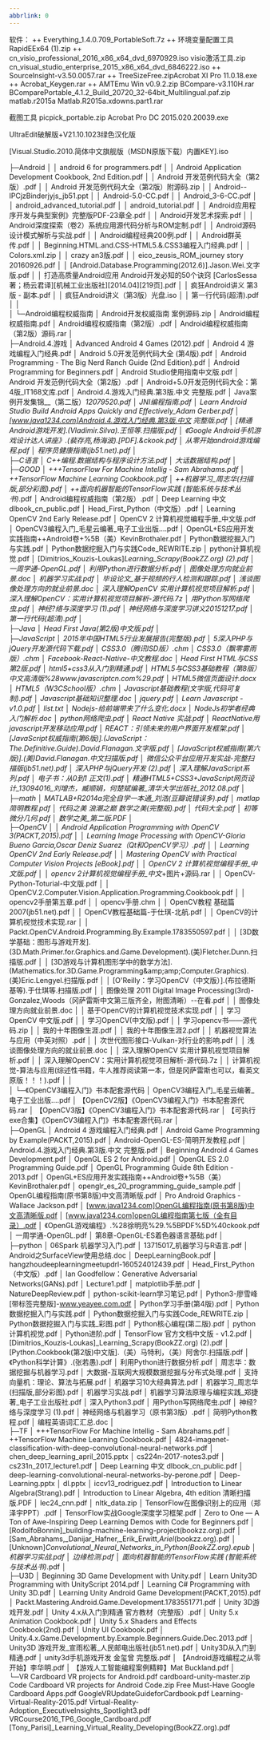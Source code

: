 ```yaml
---
abbrlink: 0
---
```

软件：
++ Everything_1.4.0.709_PortableSoft.7z
++ 环境变量配置工具RapidEEx64 (1).zip
++ cn_visio_professional_2016_x86_x64_dvd_6970929.iso
visio激活工具.zip
cn_visual_studio_enterprise_2015_x86_x64_dvd_6846222.iso
++ SourceInsight-v3.50.0057.rar
++ TreeSizeFree.zipAcrobat XI Pro 11.0.18.exe
++ Acrobat_Keygen.rar
++ AMTEmu Win v0.9.2.zip
BCompare-v3.110H.rar
BComparePortable_4.1.2_Build_20720_32-64bit_Multilingual.paf.zip
matlab.r2015a
Matlab.R2015a.xdowns.part1.rar

截图工具 picpick_portable.zip
Acrobat Pro DC 2015.020.20039.exe

UltraEdit破解版+V21.10.1023绿色汉化版

[Visual.Studio.2010.简体中文旗舰版（MSDN原版下载）内置KEY].iso


├─Android
│  │  android 6 for programmers.pdf
│  │  Android Application Development Cookbook, 2nd Edition.pdf
│  │  Android 开发范例代码大全（第2版）.pdf
│  │  Android 开发范例代码大全（第2版）附源码.zip
│  │  Android--IPCjzBinderjyjs_jb51.ppt
│  │  Android-5.0-CC.pdf
│  │  Android_3-6-CC.pdf
│  │  android_advanced_tutorial.pdf
│  │  android_tutorial.pdf
│  │  Android应用程序开发与典型案例》完整版PDF-23章全.pdf
│  │  Android开发艺术探索.pdf
│  │  Android深度探索（卷2）系统应用源代码分析与ROM定制.pdf
│  │  Android源码设计模式解析与实战.pdf
│  │  Android编程经典200例.pdf
│  │  Android群英传.pdf
│  │  Beginning.HTML.and.CSS-HTML5.&.CSS3编程入门经典.pdf
│  │  Colors.xml.zip
│  │  crazy an3版.pdf
│  │  eico_zeusis_ROM_journey story 20160926.pdf
│  │  [Android.Database.Programming(2012.6)].Jason.Wei.文字版.pdf
│  │  打造高质量Android应用  Android开发必知的50个诀窍 [CarlosSessa著；杨云君译][机械工业出版社][2014.04][219页].pdf
│  │  疯狂Android讲义 第3版 - 副本.pdf
│  │  疯狂Android讲义（第3版）光盘.iso
│  │  第一行代码(超清).pdf
│  │  
│  └─Android编程权威指南
│          Android开发权威指南 案例源码.zip
│          Android编程权威指南.pdf
│          Android编程权威指南（第2版）.pdf
│          Android编程权威指南（第2版）源码.rar
│          
├─Android.4.游戏
│      Advanced Android 4 Games (2012).pdf
│      Android 4 游戏编程入门经典.pdf
│      Android 5.0开发范例代码大全 (第4版).pdf
│      Android Programming - The Big Nerd Ranch Guide (2nd Edition).pdf
│      Android Programming for Beginners.pdf
│      Android Studio使用指南中文版.pdf
│      Android 开发范例代码大全（第2版）.pdf
│      Android+5.0开发范例代码大全：第4版_IT168文库.pdf
│      Android.4.游戏入门经典.第3版.中文 完整版.pdf
│      Java案例开发集锦__（第二版）_12079520.pdf
│      JNI编程指南.pdf
│      Learn Android Studio Build Android Apps Quickly and Effectively_Adam Gerber.pdf
│      [www.java1234.com]Android.4.游戏入门经典.第3版.中文 完整版.pdf
│      [精通Android游戏开发].(Vladimir.Silva).王恒等.扫描版.pdf
│      《Google Android手机游戏设计达人讲座》.(裴存亮,杨海波).[PDF].&ckook.pdf
│      从零开始android游戏编程.pdf
│      程序员健康指南(jb51.net).pdf
│      
├─C语言
│      C++编程.数据结构与程序设计方法.pdf
│      大话数据结构.pdf
│      
├─GOOD
│      +++TensorFlow For Machine Intellig - Sam Abrahams.pdf
│      ++TensorFlow Machine Learning Cookbook.pdf
│      ++机器学习_周志华(扫描版,部分彩图).pdf
│      ++面向机器智能的TensorFlow实践 (智能系统与技术丛书)_.pdf
│      Android编程权威指南（第2版）.pdf
│      Deep Learning 中文 dlbook_cn_public.pdf
│      Head_First_Python（中文版）.pdf
│      Learning OpenCV 2nd Early Release.pdf
│      OpenCV 2 计算机视觉编程手册_中文版.pdf
│      OpenCV3编程入门_毛星云编著_电子工业出版....pdf
│      OpenGL+ES应用开发实践指南++Android卷+%5B（美）KevinBrothaler.pdf
│      Python数据挖掘入门与实践.pdf
│      Python数据挖掘入门与实践Code_REWRITE.zip
│      python计算机视觉.pdf
│      [Dimitrios_Kouzis-Loukas]_Learning_Scrapy(BookZZ.org) (2).pdf
│      一周学通-OpenGL.pdf
│      利用Python进行数据分析.pdf
│      图像处理方向就业前景.doc
│      机器学习实战.pdf
│      毕设论文_基于视频的行人检测和跟踪.pdf
│      浅谈图像处理方向的就业前景.doc
│      深入理解OpenCV 实用计算机视觉项目解析.pdf
│      深入理解OpenCV：实用计算机视觉项目解析-源代码.7z
│      用Python写网络爬虫.pdf
│      神经?络与深度学习 (1).pdf
│      神经网络与深度学习讲义20151217.pdf
│      第一行代码(超清).pdf
│      
├─Java
│      Head First Java(第2版)中文版.pdf
│      
├─JavaScript
│      2015年中国HTML5行业发展报告(完整版).pdf
│      5深入PHP与jQuery开发源代码下载.pdf
│      CSS3.0（腾讯ISD版）.chm
│      CSS3.0（飘零雾雨版）.chm
│      Facebook-React-Native-中文教程.doc
│      Head First HTML与CSS 第2版.pdf
│      html5+css3从入门到精通.pdf
│      HTML5与CSS3基础教程（第8版）中文高清版%28www.javascriptcn.com%29.pdf
│      HTML5微信页面设计.docx
│      HTML5（W3CSchool版）.chm
│      Javascript基础教程(文字版,代码可复制).pdf
│      Javascript基础知识整理.doc
│      jquery.pdf
│      Learn Javascript - v1.0.pdf
│      list.txt
│      Nodejs-给前端带来了什么变化.docx
│      NodeJs初学者经典入门解析.doc
│      python网络爬虫.pdf
│      React Native 实战.pdf
│      ReactNative用javascript开发移动应用.pdf
│      REACT：引领未来的用户界面开发框架.pdf
│      [JavaScript权威指南(第6版)].(JavaScript：The.Definitive.Guide).David.Flanagan.文字版.pdf
│      [JavaScript权威指南(第六版)].(美)David.Flanagan.中文扫描版.pdf
│      微信公众平台应用开发实战-完整扫描版(jb51.net).pdf
│      深入PHP与jQuery开发 (2).pdf
│      深入理解JavaScript系列.pdf
│      电子书：从0到1 正文(1).pdf
│      精通HTML5+CSS3+JavaScript网页设计_13094016_刘增杰，臧顺娟，何楚斌编著_清华大学出版社_2012.08.pdf
│      
├─math
│      MATLAB+R2014a完全自学一本通_刘浩(豆瓣说错误多).pdf
│      matlap简明教程.pdf
│      代码之美 浪潮之巅 数学之美(完整版).pdf
│      代码大全.pdf
│      初等微分几何.pdf
│      数学之美_第二版.PDF
│      
├─OpenCV
│  │  Android Application Programming with OpenCV 3(PACKT,2015).pdf
│  │  Learning Image Processing with OpenCV-Gloria Bueno Garcia,Oscar Deniz Suarez（Qt和OpenCV学习）.pdf
│  │  Learning OpenCV 2nd Early Release.pdf
│  │  Mastering OpenCV with Practical Computer Vision Projects [eBook].pdf
│  │  OpenCV 2 计算机视觉编程手册_中文版.pdf
│  │  opencv 2计算机视觉编程手册_中文_+图片+源码.rar
│  │  OpenCV-Python-Toturial-中文版.pdf
│  │  OpenCV.2.Computer.Vision.Application.Programming.Cookbook.pdf
│  │  opencv2手册第五章.pdf
│  │  opencv手册.chm
│  │  OpenCV教程 基础篇2007(jb51.net).pdf
│  │  OpenCV教程基础篇-于仕琪-北航.pdf
│  │  OpenCV的计算机视觉技术实现.rar
│  │  Packt.OpenCV.Android.Programming.By.Example.1783550597.pdf
│  │  [3D数学基础：图形与游戏开发].(3D.Math.Primer.for.Graphics.and.Game.Development).(美)Fletcher.Dunn.扫描版.pdf
│  │  [3D游戏与计算机图形学中的数学方法].(Mathematics.for.3D.Game.Programming&amp;amp;amp;Computer.Graphics).(美)Eric.Lengyel.扫描版.pdf
│  │  [O'Reilly：学习OpenCV（中文版）].(布拉德斯基等).于仕琪等.扫描版.pdf
│  │  图像处理 2011 Digital Image Processing(3rd)-Gonzalez,Woods（冈萨雷斯中文第三版齐全，附图清晰）--在看.pdf
│  │  图像处理方向就业前景.doc
│  │  基于OpenCV的计算机视觉技术实现.pdf
│  │  学习OpenCV 中文版.pdf
│  │  学习OpenCV(中文版).pdf
│  │  学习opencv书——源代码.zip
│  │  我的十年图像生涯.pdf
│  │  我的十年图像生涯2.pdf
│  │  机器视觉算法与应用（中英对照）.pdf
│  │  次世代图形接口-Vulkan-对行业的影响.pdf
│  │  浅谈图像处理方向的就业前景.doc
│  │  深入理解OpenCV 实用计算机视觉项目解析.pdf
│  │  深入理解OpenCV：实用计算机视觉项目解析-源代码.7z
│  │  计算机视觉-算法与应用(综述性书籍，牛人推荐阅读第一本，但是冈萨雷斯也可以，看英文原版！！！).pdf
│  │  
│  └─《OpenCV3编程入门》书本配套源代码
│          OpenCV3编程入门_毛星云编著_电子工业出版....pdf
│          【OpenCV2版】《OpenCV3编程入门》书本配套源代码.rar
│          【OpenCV3版】《OpenCV3编程入门》书本配套源代码.rar
│          【可执行exe合集】《OpenCV3编程入门》书本配套源代码.rar
│          
├─OpenGL
│      Android 4 游戏编程入门经典.pdf
│      Android Game Programming by Example(PACKT,2015).pdf
│      Android-OpenGL-ES-简明开发教程.pdf
│      Android.4.游戏入门经典.第3版.中文 完整版.pdf
│      Beginning Android 4 Games Development.pdf
│      OpenGL ES 2 for Android.pdf
│      OpenGL ES 2.0 Programming Guide.pdf
│      OpenGL Programming Guide 8th Edition - 2013.pdf
│      OpenGL+ES应用开发实践指南++Android卷+%5B（美）KevinBrothaler.pdf
│      openglr_es_20_programming_guide_sample.pdf
│      OpenGL编程指南(原书第8版)中文高清晰版.pdf
│      Pro Android Graphics - Wallace Jackson.pdf
│      [www.java1234.com]OpenGL编程指南(原书第8版)中文高清晰版.pdf
│      [www.java1234.com]openGL编程指南第七版（全有目录）.pdf
│      《OpenGL游戏编程》.%28徐明亮%29.%5BPDF%5D%40ckook.pdf
│      一周学通-OpenGL.pdf
│      第8章-OpenGL-ES着色器语言基础.pdf
│      
├─python
│      06Spark 机器学习入门.pdf
│      13715017_机器学习与R语言.pdf
│      Android之SurfaceView使用总结.doc
│      DeepLearningBook.pdf
│      hangzhoudeeplearningmeetupdrl-160524012439.pdf
│      Head_First_Python（中文版）.pdf
│      Ian Goodfellow：Generative Adversarial Networks(GANs).pdf
│      Lecture1.pdf
│      matplotlib手册.pdf
│      NatureDeepReview.pdf
│      python-scikit-learn学习笔记.pdf
│      Python3-廖雪峰[带标签完整版]-www.yeayee.com.pdf
│      Python学习手册(第4版).pdf
│      Python数据挖掘入门与实践.pdf
│      Python数据挖掘入门与实践Code_REWRITE.zip
│      Python数据挖掘入门与实践_彩图.pdf
│      Python核心编程(第二版).pdf
│      python计算机视觉.pdf
│      Python进阶.pdf
│      TensorFlow 官方文档中文版 - v1.2.pdf
│      [Dimitrios_Kouzis-Loukas]_Learning_Scrapy(BookZZ.org) (2).pdf
│      [Python.Cookbook(第2版)中文版].（美）马特利，（美）阿舍尔.扫描版.pdf
│      《Python科学计算》.(张若愚).pdf
│      利用Python进行数据分析.pdf
│      周志华：数据挖掘与机器学习.pdf
│      大数据-互联网大规模数据挖掘与分布式处理.pdf
│      支持向量机：理论、算法与拓展.pdf
│      机器学习10大经典算法.pdf
│      机器学习_周志华(扫描版,部分彩图).pdf
│      机器学习实战.pdf
│      机器学习算法原理与编程实践_郑捷著_电子工业出版社.pdf
│      深入Python3.pdf
│      用Python写网络爬虫.pdf
│      神经?络与深度学习 (1).pdf
│      神经网络与机器学习（原书第3版）.pdf
│      简明Python教程.pdf
│      编程英语词汇汇总.doc
│      
├─TF
│      +++TensorFlow For Machine Intellig - Sam Abrahams.pdf
│      ++TensorFlow Machine Learning Cookbook.pdf
│      4824-imagenet-classification-with-deep-convolutional-neural-networks.pdf
│      chen_deep_learning_april_2015.pptx
│      cs224n-2017-notes3.pdf
│      cs231n_2017_lecture1.pdf
│      Deep Learning 中文 dlbook_cn_public.pdf
│      deep-learning-convolutional-neural-networks-by-perone.pdf
│      Deep-Learning.pptx
│      dl.pptx
│      iccv13_rodriguez.pdf
│      Introduction to Linear Algebra(Strang).pdf
│      Introduction to Linear Algebra, 4th edition 清晰扫描版.PDF
│      lec24_cnn.pdf
│      nltk_data.zip
│      TensorFlow在图像识别上的应用（郑泽宇PPT）.pdf
│      TensorFlow实战Google深度学习框架.pdf
│      Zero to One — A Ton of Awe-Inspiring Deep Learning Demos with Code for Beginners.pdf
│      [RodolfoBonnin]_building-machine-learning-project(bookzz.org).pdf
│      [Sam_Abrahams,_Danijar_Hafner,_Erik_Erwitt,_Ariel_(bookzz.org).pdf
│      [Unknown]_Convolutional_Neural_Networks_in_Python(BookZZ.org).epub
│      机器学习实战.pdf
│      边缘检测.pdf
│      面向机器智能的TensorFlow实践 (智能系统与技术丛书)_.pdf
│      
├─U3D
│      Beginning 3D Game Development with Unity.pdf
│      Learn Unity3D Programming with UnityScript 2014.pdf
│      Learning C# Programming with Unity 3D.pdf
│      Learning Unity Android Game Development(PACKT,2015).pdf
│      Packt.Mastering.Android.Game.Development.1783551771.pdf
│      Unity 3D游戏开发.pdf
│      Unity 4.x从入门到精通 官方教材（完整版）.pdf
│      Unity 5.x Animation Cookbook.pdf
│      Unity 5.x Shaders and Effects Cookbook(2nd).pdf
│      Unity UI Cookbook.pdf
│      Unity.4.x.Game.Development.by.Example.Beginners.Guide.Dec.2013.pdf
│      Unity3D 游戏开发_宣雨松著_人民邮电出版社(jb51.net).pdf
│      Unity3D从入门到精通.pdf
│      unity3d手机游戏开发 金玺曾 完整版.pdf
│      【Android游戏编程之从零开始】李华明.pdf
│      【游戏人工智能编程案例精粹】Mat Buckland.pdf
│      
└─VR
        Cardboard VR projects for Android.pdf
        cardboard-unity-master.zip
        Code  Cardboard VR projects for Android Code.zip
        Free Must-Have Google Cardboard Apps.pdf
        GoogleVRUpdateGuideforCardbook.pdf
        Learning-Virtual-Reality-2015.pdf
        Virtual-Reality-Adoption_ExecutiveInsights_Spotlight3.pdf
        VRCourse2016_TP6_Google_Cardboard.pdf
        [Tony_Parisi]_Learning_Virtual_Reality_Developing(BookZZ.org).pdf
        
